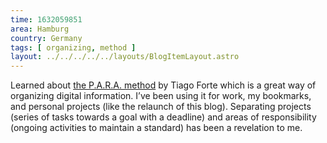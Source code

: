 ```yaml
---
time: 1632059851
area: Hamburg
country: Germany
tags: [ organizing, method ]
layout: ../../../../../layouts/BlogItemLayout.astro
---
```


Learned about [the P.A.R.A. method](https://fortelabs.co/blog/para/) by Tiago Forte which is a great way of organizing digital information. I’ve been using it for work, my bookmarks, and personal projects (like the relaunch of this blog). Separating projects (series of tasks towards a goal with a deadline) and areas of responsibility (ongoing activities to maintain a standard) has been a revelation to me.
